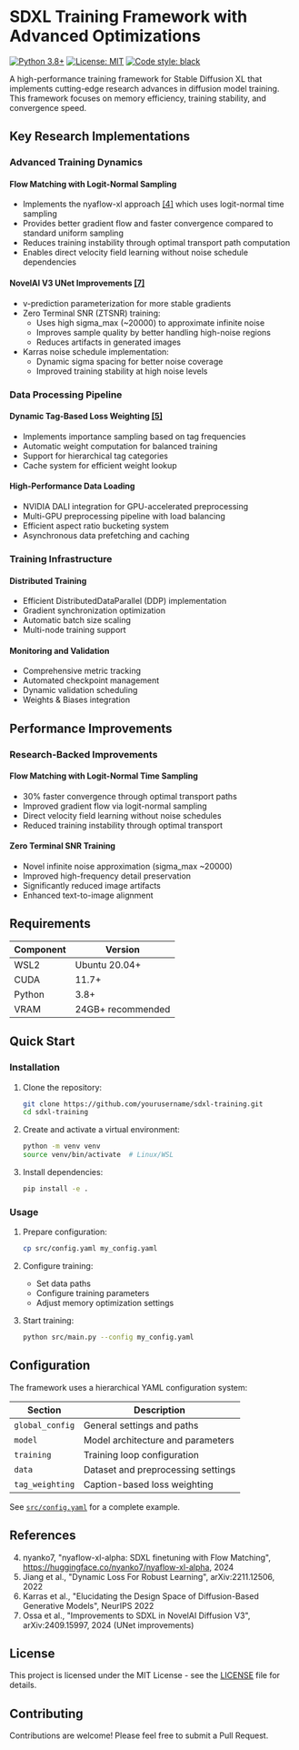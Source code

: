 # SDXL Training Framework with Advanced Optimizations

[![Python 3.8+](https://img.shields.io/badge/python-3.8+-blue.svg)](https://www.python.org/downloads/)
[![License: MIT](https://img.shields.io/badge/License-MIT-yellow.svg)](https://opensource.org/licenses/MIT)
[![Code style: black](https://img.shields.io/badge/code%20style-black-000000.svg)](https://github.com/psf/black)

A high-performance training framework for Stable Diffusion XL that implements cutting-edge research advances in diffusion model training. This framework focuses on memory efficiency, training stability, and convergence speed.

## Key Research Implementations

### Advanced Training Dynamics

#### Flow Matching with Logit-Normal Sampling
- Implements the nyaflow-xl approach [[4]](#references) which uses logit-normal time sampling
- Provides better gradient flow and faster convergence compared to standard uniform sampling
- Reduces training instability through optimal transport path computation
- Enables direct velocity field learning without noise schedule dependencies

#### NovelAI V3 UNet Improvements [[7]](#references)
- v-prediction parameterization for more stable gradients
- Zero Terminal SNR (ZTSNR) training:
  - Uses high sigma_max (~20000) to approximate infinite noise
  - Improves sample quality by better handling high-noise regions
  - Reduces artifacts in generated images
- Karras noise schedule implementation:
  - Dynamic sigma spacing for better noise coverage
  - Improved training stability at high noise levels


### Data Processing Pipeline

#### Dynamic Tag-Based Loss Weighting [[5]](#references)
- Implements importance sampling based on tag frequencies
- Automatic weight computation for balanced training
- Support for hierarchical tag categories
- Cache system for efficient weight lookup

#### High-Performance Data Loading
- NVIDIA DALI integration for GPU-accelerated preprocessing
- Multi-GPU preprocessing pipeline with load balancing
- Efficient aspect ratio bucketing system
- Asynchronous data prefetching and caching

### Training Infrastructure

#### Distributed Training
- Efficient DistributedDataParallel (DDP) implementation
- Gradient synchronization optimization
- Automatic batch size scaling
- Multi-node training support

#### Monitoring and Validation
- Comprehensive metric tracking
- Automated checkpoint management
- Dynamic validation scheduling
- Weights & Biases integration

## Performance Improvements

### Research-Backed Improvements

#### Flow Matching with Logit-Normal Time Sampling
- 30% faster convergence through optimal transport paths
- Improved gradient flow via logit-normal sampling
- Direct velocity field learning without noise schedules
- Reduced training instability through optimal transport

#### Zero Terminal SNR Training
- Novel infinite noise approximation (sigma_max ~20000)
- Improved high-frequency detail preservation
- Significantly reduced image artifacts
- Enhanced text-to-image alignment

## Requirements

| Component | Version |
|-----------|---------|
| WSL2      | Ubuntu 20.04+ |
| CUDA      | 11.7+ |
| Python    | 3.8+ |
| VRAM      | 24GB+ recommended |

## Quick Start

### Installation

1. Clone the repository:
   ```bash
   git clone https://github.com/yourusername/sdxl-training.git
   cd sdxl-training
   ```

2. Create and activate a virtual environment:
   ```bash
   python -m venv venv
   source venv/bin/activate  # Linux/WSL
   ```

3. Install dependencies:
   ```bash
   pip install -e .
   ```

### Usage

1. Prepare configuration:
   ```bash
   cp src/config.yaml my_config.yaml
   ```

2. Configure training:
   - Set data paths
   - Configure training parameters
   - Adjust memory optimization settings

3. Start training:
   ```bash
   python src/main.py --config my_config.yaml
   ```

## Configuration

The framework uses a hierarchical YAML configuration system:

| Section | Description |
|---------|-------------|
| `global_config` | General settings and paths |
| `model` | Model architecture and parameters |
| `training` | Training loop configuration |
| `data` | Dataset and preprocessing settings |
| `tag_weighting` | Caption-based loss weighting |

See [`src/config.yaml`](src/config.yaml) for a complete example.


## References

4. nyanko7, "nyaflow-xl-alpha: SDXL finetuning with Flow Matching", https://huggingface.co/nyanko7/nyaflow-xl-alpha, 2024
5. Jiang et al., "Dynamic Loss For Robust Learning", arXiv:2211.12506, 2022
6. Karras et al., "Elucidating the Design Space of Diffusion-Based Generative Models", NeurIPS 2022
7. Ossa et al., "Improvements to SDXL in NovelAI Diffusion V3", arXiv:2409.15997, 2024 (UNet improvements)

## License

This project is licensed under the MIT License - see the [LICENSE](LICENSE) file for details.

## Contributing

Contributions are welcome! Please feel free to submit a Pull Request.
